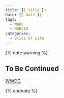 ```yaml
---
title: {{ title }}
date: {{ date }}
tags:
  - WWDC
  - WWDC18
categories:
  - Slice of Life
---
```


{% note warning %}
## To Be Continued

[WWDC](/tags/WWDC/)

{% endnote %}

